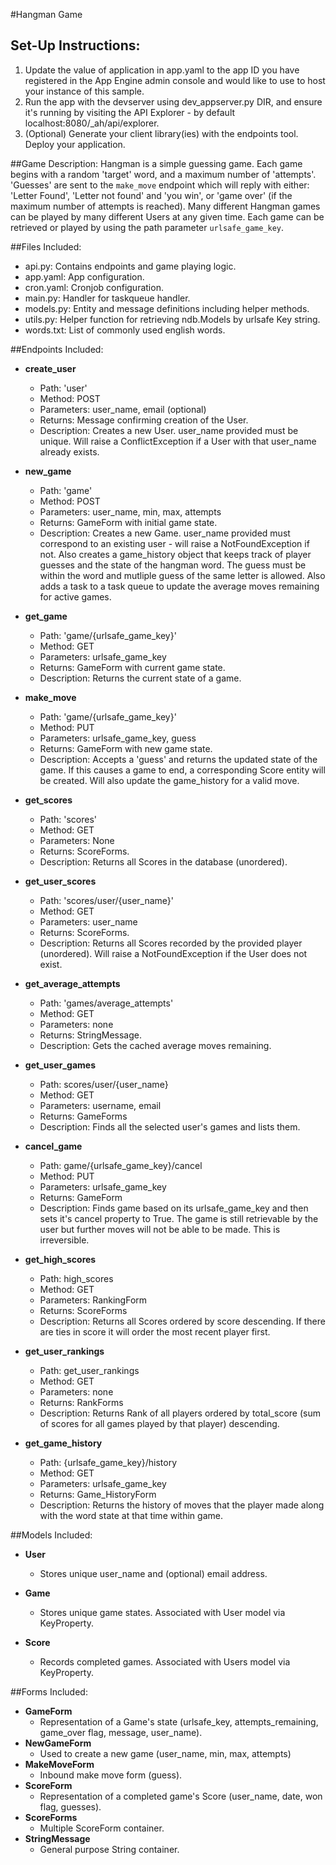 #Hangman Game

## Set-Up Instructions:
1.  Update the value of application in app.yaml to the app ID you have registered
 in the App Engine admin console and would like to use to host your instance of this sample.
1.  Run the app with the devserver using dev_appserver.py DIR, and ensure it's
 running by visiting the API Explorer - by default localhost:8080/_ah/api/explorer.
1.  (Optional) Generate your client library(ies) with the endpoints tool.
 Deploy your application.
 
 
 
##Game Description:
Hangman is a simple guessing game. Each game begins with a random 'target'
word, and a maximum number of 'attempts'. 'Guesses' are sent to the `make_move`
endpoint which will reply with either: 'Letter Found', 'Letter not found' and 
'you win', or 'game over' (if the maximum number of attempts is reached).
Many different Hangman games can be played by many different Users at any
given time. Each game can be retrieved or played by using the path parameter
`urlsafe_game_key`.

##Files Included:
 - api.py: Contains endpoints and game playing logic.
 - app.yaml: App configuration.
 - cron.yaml: Cronjob configuration.
 - main.py: Handler for taskqueue handler.
 - models.py: Entity and message definitions including helper methods.
 - utils.py: Helper function for retrieving ndb.Models by urlsafe Key string.
 - words.txt: List of commonly used english words.

##Endpoints Included:
- **create_user**
    - Path: 'user'
    - Method: POST
    - Parameters: user_name, email (optional)
    - Returns: Message confirming creation of the User.
    - Description: Creates a new User. user_name provided must be unique. Will raise a ConflictException if a User with 
    that user_name already exists.
    
- **new_game**
    - Path: 'game'
    - Method: POST
    - Parameters: user_name, min, max, attempts
    - Returns: GameForm with initial game state.
    - Description: Creates a new Game. user_name provided must correspond to an
    existing user - will raise a NotFoundException if not. Also creates a 
    game_history object that keeps track of player guesses and the state of 
    the hangman word. The guess must be within the word and mutliple guess of 
    the same letter is allowed. Also adds a task to a task queue to update the 
    average moves remaining for active games.
     
- **get_game**
    - Path: 'game/{urlsafe_game_key}'
    - Method: GET
    - Parameters: urlsafe_game_key
    - Returns: GameForm with current game state.
    - Description: Returns the current state of a game.
    
- **make_move**
    - Path: 'game/{urlsafe_game_key}'
    - Method: PUT
    - Parameters: urlsafe_game_key, guess
    - Returns: GameForm with new game state.
    - Description: Accepts a 'guess' and returns the updated state of the game.
    If this causes a game to end, a corresponding Score entity will be created.
    Will also update the game_history for a valid move. 
    
- **get_scores**
    - Path: 'scores'
    - Method: GET
    - Parameters: None
    - Returns: ScoreForms.
    - Description: Returns all Scores in the database (unordered).
    
- **get_user_scores**
    - Path: 'scores/user/{user_name}'
    - Method: GET
    - Parameters: user_name
    - Returns: ScoreForms. 
    - Description: Returns all Scores recorded by the provided player (unordered).
    Will raise a NotFoundException if the User does not exist.

- **get_average_attempts**
    - Path: 'games/average_attempts'
    - Method: GET
    - Parameters: none
    - Returns: StringMessage. 
    - Description: Gets the cached average moves remaining.
    
 <!-- - **get_active_game_count**
    - Path: 'games/active'
    - Method: GET
    - Parameters: None
    - Returns: StringMessage
    - Description: Gets the average number of attempts remaining for all games
    from a previously cached memcache key. -->

- **get_user_games**
    - Path: scores/user/{user_name}
    - Method: GET
    - Parameters: username, email
    - Returns: GameForms
    - Description: Finds all the selected user's games and lists them.

- **cancel_game**
    - Path: game/{urlsafe_game_key}/cancel
    - Method: PUT
    - Parameters: urlsafe_game_key
    - Returns: GameForm
    - Description: Finds game based on its urlsafe_game_key and then sets it's
    cancel property to True. The game is still retrievable by the user but further
    moves will not be able to be made. This is irreversible.

- **get_high_scores**
    - Path: high_scores
    - Method: GET
    - Parameters: RankingForm
    - Returns: ScoreForms
    - Description: Returns all Scores ordered by score descending. If there are ties in score it will order the most recent player first.

- **get_user_rankings**
    - Path: get_user_rankings
    - Method: GET
    - Parameters: none
    - Returns: RankForms
    - Description: Returns Rank of all players ordered by total_score (sum of scores for all games played by that player) descending. 

- **get_game_history**
    - Path: {urlsafe_game_key}/history
    - Method: GET
    - Parameters: urlsafe_game_key
    - Returns: Game_HistoryForm
    - Description: Returns the history of moves that the player made along with the word state at that time within game.




##Models Included:
 - **User**
    - Stores unique user_name and (optional) email address.
    
 - **Game**
    - Stores unique game states. Associated with User model via KeyProperty.
    
 - **Score**
    - Records completed games. Associated with Users model via KeyProperty.
    
##Forms Included:
 - **GameForm**
    - Representation of a Game's state (urlsafe_key, attempts_remaining,
    game_over flag, message, user_name).
 - **NewGameForm**
    - Used to create a new game (user_name, min, max, attempts)
 - **MakeMoveForm**
    - Inbound make move form (guess).
 - **ScoreForm**
    - Representation of a completed game's Score (user_name, date, won flag,
    guesses).
 - **ScoreForms**
    - Multiple ScoreForm container.
 - **StringMessage**
    - General purpose String container.